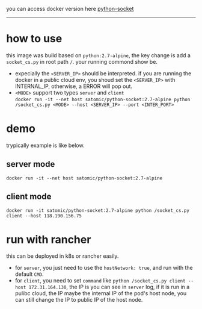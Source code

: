 you can access docker version here [python-socket](https://hub.docker.com/r/satomic/python-socket/)

---

# how to use
this image was build based on `python:2.7-alpine`, the key change is add a `socket_cs.py` in root path `/`. your running commond show be. 
* expecially the `<SERVER_IP>` should be interpreted. if you are running the docker in a public cloud env, you shoud set the `<SERVER_IP>` with INTERNAL_IP, otherwise, a ERROR will pop out. 
* `<MODE>` support two types `server` and `client`<br/>
```docker run -it --net host satomic/python-socket:2.7-alpine python /socket_cs.py <MODE> --host <SERVER_IP> --port <INTER_PORT>```

# demo 
trypically example is like below.
## server mode
```docker run -it --net host satomic/python-socket:2.7-alpine```
## client mode
```docker run -it satomic/python-socket:2.7-alpine python /socket_cs.py client --host 118.190.156.75```

# run with rancher
this can be deployed in k8s or rancher easily.<br/>
* for `server`, you just need to use the `hostNetwork: true`, and run with the default `CMD`.<br/>
* for `client`, you need to set `command` like `python /socket_cs.py client --host 172.31.164.130`, the IP is you can see in `server` log, if it is run in a pulibc cloud, the IP maybe the internal IP of the pod's host node, you can still change the IP to public IP of the host node.
